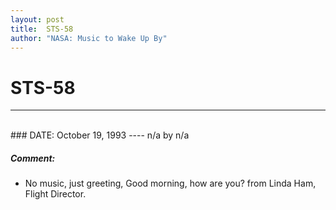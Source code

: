 ```yaml
---
layout: post
title:  STS-58
author: "NASA: Music to Wake Up By"
---
```


# STS-58
----
<br/>
### DATE: October 19, 1993
----
n/a by n/a

##### Comment:
* No music, just greeting, Good morning, how are you? from Linda Ham, Flight Director.

